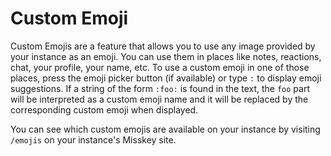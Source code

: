 # Custom Emoji

Custom Emojis are a feature that allows you to use any image provided by your instance as an emoji.
You can use them in places like notes, reactions, chat, your profile, your name, etc.
To use a custom emoji in one of those places, press the emoji picker button (if available) or type `:` to display emoji suggestions.
If a string of the form `:foo:` is found in the text, the `foo` part will be interpreted as a custom emoji name and it will be replaced by the corresponding custom emoji when displayed.

You can see which custom emojis are available on your instance by visiting `/emojis` on your instance's Misskey site.
